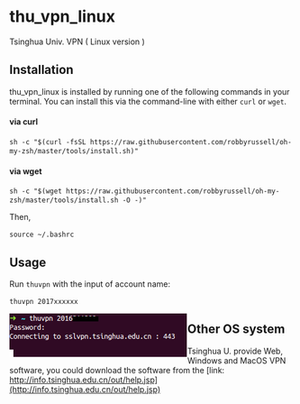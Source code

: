 # thu_vpn_linux
Tsinghua Univ. VPN ( Linux version )



## Installation

thu_vpn_linux is installed by running one of the following commands in your terminal. You can install this via the command-line with either `curl` or `wget`.

#### via curl

```shell
sh -c "$(curl -fsSL https://raw.githubusercontent.com/robbyrussell/oh-my-zsh/master/tools/install.sh)"
```

#### via wget

```shell
sh -c "$(wget https://raw.githubusercontent.com/robbyrussell/oh-my-zsh/master/tools/install.sh -O -)"
```


Then, 

```shell
source ~/.bashrc
```



## Usage 

Run `thuvpn` with the input of account name:

```
thuvpn 2017xxxxxx
```



<img src="img.png" style="float: left;">



## Other OS system



Tsinghua U. provide Web, Windows and MacOS VPN software, you could download the software from  the [link: http://info.tsinghua.edu.cn/out/help.jsp](http://info.tsinghua.edu.cn/out/help.jsp)



